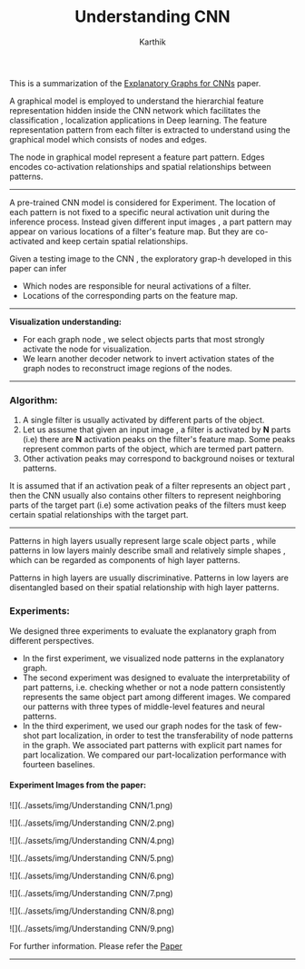 ﻿---
layout: post
title: "Understanding CNN"
author: "Karthik"
categories: journal
tags: [documentation,sample]
---



This is a summarization of the [Explanatory Graphs for CNNs](https://arxiv.org/pdf/1812.07997.pdf) paper. 



A graphical model is employed to understand the hierarchial feature representation hidden inside the CNN network which facilitates the classification , localization applications in Deep learning. The feature representation pattern from each filter is extracted to understand using the graphical model which consists of nodes and edges.  

The node in graphical model represent a feature part pattern.  Edges encodes co-activation relationships and spatial relationships between patterns.











---







A pre-trained CNN model is considered for Experiment. The location of each pattern is not fixed to a specific neural activation unit during the inference process. Instead given different input images , a part pattern may appear on various locations of a filter's feature map. But they are co-activated and keep certain spatial relationships.

Given a testing image to the CNN , the exploratory grap-h developed in this paper can infer 

 - Which nodes are responsible for neural activations of a filter.
 - Locations of the corresponding parts on the feature map.









---









**Visualization understanding:**

- For each graph node , we select objects parts that most strongly activate the node for visualization.
- We learn another decoder network to invert activation states of the graph nodes to reconstruct image regions of the nodes.





---











### Algorithm:

1. A single filter is usually activated by different parts of the object.
2. Let us assume that given an input image , a filter is activated by **N** parts   (i.e) there are **N** activation peaks on the filter's feature map. Some peaks represent common parts of the object, which are termed part pattern.
3. Other activation peaks may correspond to background noises or textural patterns.

It is assumed that if an activation peak of a filter represents an object part , then the CNN usually also contains other filters to represent neighboring parts of the target part (i.e)  some activation peaks of the filters must keep certain spatial relationships with the target part.



----







Patterns in high layers usually represent large scale object parts , while patterns in low layers mainly describe small and relatively simple shapes , which can be regarded as components of high layer patterns.  


Patterns in high layers are usually discriminative. Patterns in low layers are disentangled based on their spatial relationship with high layer patterns.



### Experiments:



We designed three experiments to evaluate the explanatory graph from different perspectives. 

- In the first experiment, we visualized node patterns in the explanatory graph. 
- The second experiment was designed to evaluate the interpretability of part patterns, i.e. checking whether or not a node pattern consistently represents the same object part among different
  images. We compared our patterns with three types of middle-level features and neural patterns. 
- In the third experiment, we used our graph nodes for the task of few-shot part localization, in order to test the transferability of node patterns in the graph. We associated part patterns with explicit part names for part localization. We compared our part-localization performance with fourteen baselines.





#### Experiment Images from the paper:





![](../assets/img/Understanding CNN/1.png)





![](../assets/img/Understanding CNN/2.png)

![](../assets/img/Understanding CNN/4.png)



![](../assets/img/Understanding CNN/5.png)



![](../assets/img/Understanding CNN/6.png)



![](../assets/img/Understanding CNN/7.png)



![](../assets/img/Understanding CNN/8.png)



![](../assets/img/Understanding CNN/9.png)







For further information. Please refer the [Paper](https://arxiv.org/pdf/1812.07997.pdf)





---





